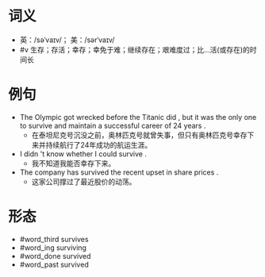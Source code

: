 # 词义
- 英：/səˈvaɪv/； 美：/sərˈvaɪv/
- #v 生存；存活；幸存；幸免于难；继续存在；艰难度过；比…活(或存在)的时间长
# 例句
- The Olympic got wrecked before the Titanic did , but it was the only one to survive and maintain a successful career of 24 years .
	- 在泰坦尼克号沉没之前，奥林匹克号就曾失事，但只有奥林匹克号幸存下来并持续航行了24年成功的航运生涯。
- I didn 't know whether I could survive .
	- 我不知道我能否幸存下来。
- The company has survived the recent upset in share prices .
	- 这家公司撑过了最近股价的动荡。
# 形态
- #word_third survives
- #word_ing surviving
- #word_done survived
- #word_past survived

